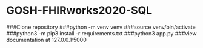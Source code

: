 # GOSH-FHIRworks2020-SQL

###Clone repository
###python -m venv venv
###source venv/bin/activate
###python3 -m pip3 install -r requirements.txt
###python3 app.py 
###view documentation at 127.0.0.1:5000

